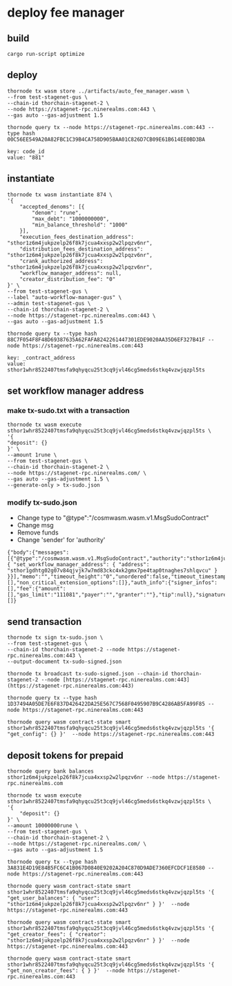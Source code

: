 
# deploy fee manager

## build
```cargo run-script optimize```

## deploy
```
thornode tx wasm store ../artifacts/auto_fee_manager.wasm \
--from test-stagenet-gus \
--chain-id thorchain-stagenet-2 \
--node https://stagenet-rpc.ninerealms.com:443 \
--gas auto --gas-adjustment 1.5
```
```
thornode query tx --node https://stagenet-rpc.ninerealms.com:443 --type hash 00C56EE549A20A82FBC1C39B4CA758D905BAA01C826D7CB09E61B614EE0BD3BA
```
```
key: code_id
value: "881"
```
## instantiate
```
thornode tx wasm instantiate 874 \
'{
	"accepted_denoms": [{
		"denom": "rune",
		"max_debt": "1000000000",
		"min_balance_threshold": "1000"
	}],
	"execution_fees_destination_address": "sthor1z6m4jukpzelp26f8k7jcua4xxsp2w2lpqzv6nr",
	"distribution_fees_destination_address": "sthor1z6m4jukpzelp26f8k7jcua4xxsp2w2lpqzv6nr",
	"crank_authorized_address": "sthor1z6m4jukpzelp26f8k7jcua4xxsp2w2lpqzv6nr",
	"workflow_manager_address": null,
	"creator_distribution_fee": "0"
}' \
--from test-stagenet-gus \
--label "auto-workflow-manager-gus" \
--admin test-stagenet-gus \
--chain-id thorchain-stagenet-2 \
--node https://stagenet-rpc.ninerealms.com:443 \
--gas auto --gas-adjustment 1.5
```
```
thornode query tx --type hash 88C7F054F8F48D69387635A62FAFA8242261447301EDE9020AA35D6EF327B41F --node https://stagenet-rpc.ninerealms.com:443
```
```
key: _contract_address
value: sthor1whr8522407tmsfa9qhyqcu25t3cq9jvl46cg5meds6stkq4vzwjqzpl5ts
``` 

## set workflow manager address

### make tx-sudo.txt with a transaction
```
thornode tx wasm execute sthor1whr8522407tmsfa9qhyqcu25t3cq9jvl46cg5meds6stkq4vzwjqzpl5ts \
'{
"deposit": {}
}' \
--amount 1rune \
--from test-stagenet-gus \
--chain-id thorchain-stagenet-2 \
--node https://stagenet-rpc.ninerealms.com/ \
--gas auto --gas-adjustment 1.5 \
--generate-only > tx-sudo.json
```
### modify tx-sudo.json

- Change type to "@type":"/cosmwasm.wasm.v1.MsgSudoContract"
- Change msg
- Remove funds
- Change 'sender' for 'authority'
  
```
{"body":{"messages":[{"@type":"/cosmwasm.wasm.v1.MsgSudoContract","authority":"sthor1z6m4jukpzelp26f8k7jcua4xxsp2w2lpqzv6nr","contract":"sthor1whr8522407tmsfa9qhyqcu25t3cq9jvl46cg5meds6stkq4vzwjqzpl5ts","msg":{ "set_workflow_manager_address": { "address": "sthor1gdhtg02g07v84qjvjk7w7md83ckc4xk2gmx7pe4tap0tnaghes7shlqvcu" } }}],"memo":"","timeout_height":"0","unordered":false,"timeout_timestamp":null,"extension_options":[],"non_critical_extension_options":[]},"auth_info":{"signer_infos":[],"fee":{"amount":[],"gas_limit":"111081","payer":"","granter":""},"tip":null},"signatures":[]}
```

## send transaction
```
thornode tx sign tx-sudo.json \
--from test-stagenet-gus \
--chain-id thorchain-stagenet-2 --node https://stagenet-rpc.ninerealms.com:443 \
--output-document tx-sudo-signed.json
```
```
thornode tx broadcast tx-sudo-signed.json --chain-id thorchain-stagenet-2 --node [https://stagenet-rpc.ninerealms.com:443](https://stagenet-rpc.ninerealms.com:443)
```
```
thornode query tx --type hash 1D37494A05DE7E6F837D426422DA25E567C7568F0495907B9C4286AB5FA99F85 --node https://stagenet-rpc.ninerealms.com:443
```
```
thornode query wasm contract-state smart sthor1whr8522407tmsfa9qhyqcu25t3cq9jvl46cg5meds6stkq4vzwjqzpl5ts '{ "get_config": {} }'  --node https://stagenet-rpc.ninerealms.com:443
```

## deposit tokens for prepaid 

```
thornode query bank balances sthor1z6m4jukpzelp26f8k7jcua4xxsp2w2lpqzv6nr --node https://stagenet-rpc.ninerealms.com
```
```
thornode tx wasm execute sthor1whr8522407tmsfa9qhyqcu25t3cq9jvl46cg5meds6stkq4vzwjqzpl5ts \
'{
	"deposit": {}
}' \
--amount 10000000rune \
--from test-stagenet-gus \
--chain-id thorchain-stagenet-2 \
--node https://stagenet-rpc.ninerealms.com/ \
--gas auto --gas-adjustment 1.5
```

```
thornode query tx --type hash 3A831E4D19E84B5FC6C41B067D0840E9202A204C870D9ADE7360EFCDCF1E8580 --node https://stagenet-rpc.ninerealms.com:443
```
```
thornode query wasm contract-state smart sthor1whr8522407tmsfa9qhyqcu25t3cq9jvl46cg5meds6stkq4vzwjqzpl5ts '{ "get_user_balances": { "user": "sthor1z6m4jukpzelp26f8k7jcua4xxsp2w2lpqzv6nr" } }'  --node https://stagenet-rpc.ninerealms.com:443
```
```
thornode query wasm contract-state smart sthor1whr8522407tmsfa9qhyqcu25t3cq9jvl46cg5meds6stkq4vzwjqzpl5ts '{ "get_creator_fees": { "creator": "sthor1z6m4jukpzelp26f8k7jcua4xxsp2w2lpqzv6nr" } }'  --node https://stagenet-rpc.ninerealms.com:443
```
```
thornode query wasm contract-state smart sthor1whr8522407tmsfa9qhyqcu25t3cq9jvl46cg5meds6stkq4vzwjqzpl5ts '{ "get_non_creator_fees": { } }'  --node https://stagenet-rpc.ninerealms.com:443
```